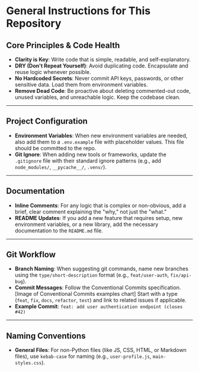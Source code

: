 # General Instructions for This Repository

## Core Principles & Code Health
- **Clarity is Key**: Write code that is simple, readable, and self-explanatory.
- **DRY (Don't Repeat Yourself)**: Avoid duplicating code. Encapsulate and reuse logic whenever possible.
- **No Hardcoded Secrets**: Never commit API keys, passwords, or other sensitive data. Load them from environment variables.
- **Remove Dead Code**: Be proactive about deleting commented-out code, unused variables, and unreachable logic. Keep the codebase clean.

---

## Project Configuration
- **Environment Variables**: When new environment variables are needed, also add them to a `.env.example` file with placeholder values. This file should be committed to the repo.
- **Git Ignore**: When adding new tools or frameworks, update the `.gitignore` file with their standard ignore patterns (e.g., add `node_modules/`, `__pycache__/`, `.venv/`).

---

## Documentation
- **Inline Comments**: For any logic that is complex or non-obvious, add a brief, clear comment explaining the "why," not just the "what."
- **README Updates**: If you add a new feature that requires setup, new environment variables, or a new library, add the necessary documentation to the `README.md` file.

---

## Git Workflow
- **Branch Naming**: When suggesting git commands, name new branches using the `type/short-description` format (e.g., `feat/user-auth`, `fix/api-bug`).
- **Commit Messages**: Follow the Conventional Commits specification. [Image of Conventional Commits examples chart] Start with a type (`feat`, `fix`, `docs`, `refactor`, `test`) and link to related issues if applicable.
- **Example Commit**: `feat: add user authentication endpoint (closes #42)`

---

## Naming Conventions
- **General Files**: For non-Python files (like JS, CSS, HTML, or Markdown files), use `kebab-case` for naming (e.g., `user-profile.js`, `main-styles.css`).